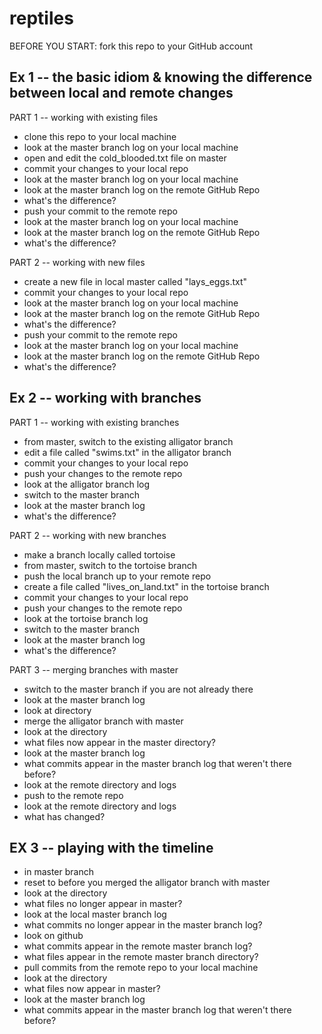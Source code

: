 reptiles
========

BEFORE YOU START: fork this repo to your GitHub account

Ex 1 -- the basic idiom & knowing the difference between local and remote changes
--------------------------
PART 1 -- working with existing files
* clone this repo to your local machine
* look at the master branch log on your local machine
* open and edit the cold_blooded.txt file on master
* commit your changes to your local repo
* look at the master branch log on your local machine
* look at the master branch log on the remote GitHub Repo
* what's the difference?
* push your commit to the remote repo
* look at the master branch log on your local machine
* look at the master branch log on the remote GitHub Repo
* what's the difference?

PART 2 -- working with new files
* create a new file in local master called "lays_eggs.txt"
* commit your changes to your local repo
* look at the master branch log on your local machine
* look at the master branch log on the remote GitHub Repo
* what's the difference?
* push your commit to the remote repo
* look at the master branch log on your local machine
* look at the master branch log on the remote GitHub Repo
* what's the difference?

Ex 2 -- working with branches
--------------------------
PART 1 -- working with existing branches
* from master, switch to the existing alligator branch
* edit a file called "swims.txt" in the alligator branch
* commit your changes to your local repo
* push your changes to the remote repo
* look at the alligator branch log
* switch to the master branch
* look at the master branch log
* what's the difference?

PART 2 -- working with new branches
* make a branch locally called tortoise
* from master, switch to the tortoise branch
* push the local branch up to your remote repo
* create a file called "lives_on_land.txt" in the tortoise branch
* commit your changes to your local repo
* push your changes to the remote repo
* look at the tortoise branch log
* switch to the master branch
* look at the master branch log
* what's the difference?

PART 3 -- merging branches with master
* switch to the master branch if you are not already there
* look at the master branch log
* look at directory
* merge the alligator branch with master
* look at the directory
* what files now appear in the master directory?
* look at the master branch log
* what commits appear in the master branch log that weren't there before?
* look at the remote directory and logs
* push to the remote repo
* look at the remote directory and logs
* what has changed?

EX 3 -- playing with the timeline
--------------------------
* in master branch
* reset to before you merged the alligator branch with master
* look at the directory
* what files no longer appear in master?
* look at the local master branch log
* what commits no longer appear in the master branch log?
* look on github
* what commits appear in the remote master branch log?
* what files appear in the remote master branch directory? 
* pull commits from the remote repo to your local machine
* look at the directory
* what files now appear in master?
* look at the master branch log
* what commits appear in the master branch log that weren't there before?



